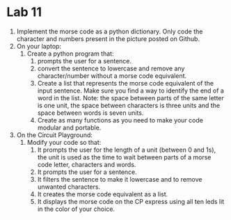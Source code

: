 # Lab 11

1. Implement the morse code as a python dictionary. Only code the character and numbers present in the picture posted on Github.
2. On your laptop:
   1. Create a python program that:
      1. prompts the user for a sentence.
      2. convert the sentence to lowercase and remove any character/number without a morse code equivalent.
      3. Create a list that represents the morse code equivalent of the input sentence. Make sure you find a way to identify the end of a word in the list. Note: the space between parts of the same letter is one unit, the space between characters is three units and the space between words is seven units.
      4. Create as many functions as you need to make your code modular and portable.
3. On the Circuit Playground:
   1. Modify your code so that:
      1. It prompts the user for the length of a unit (between 0 and 1s), the unit is used as the time to wait between parts of a morse code letter, characters and words.
      2. It prompts the user for a sentence.
      3. It filters the sentence to make it lowercase and to remove unwanted characters.
      4. It creates the morse code equivalent as a list.
      5. It displays the morse code on the CP express using all ten leds lit in the color of your choice.
